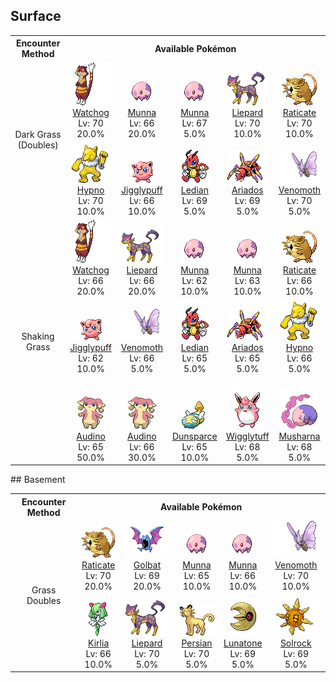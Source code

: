 ## Surface

<table><tr><th colspan="1">Encounter Method</th><th colspan="5" style = "text-align: center;">Available Pokémon</th></tr>
<tr><td rowspan="2" style="vertical-align: middle; word-wrap: break-word; text-align: center;">Dark Grass (Doubles)</td><td style="text-align: center; vertical-align: bottom;"> <img src="../../img/animated/505.gif"> <br> <a href="../../pokemons/505">Watchog</a> <br> Lv: 70 <br> 20.0% </td><td style="text-align: center; vertical-align: bottom;"> <img src="../../img/animated/517.gif"> <br> <a href="../../pokemons/517">Munna</a> <br> Lv: 66 <br> 20.0% </td><td style="text-align: center; vertical-align: bottom;"> <img src="../../img/animated/517.gif"> <br> <a href="../../pokemons/517">Munna</a> <br> Lv: 67 <br> 5.0% </td><td style="text-align: center; vertical-align: bottom;"> <img src="../../img/animated/510.gif"> <br> <a href="../../pokemons/510">Liepard</a> <br> Lv: 70 <br> 10.0% </td><td style="text-align: center; vertical-align: bottom;"> <img src="../../img/animated/20.gif"> <br> <a href="../../pokemons/020">Raticate</a> <br> Lv: 70 <br> 10.0% </td></tr>
<tr><td style="text-align: center; vertical-align: bottom;"> <img src="../../img/animated/97.gif"> <br> <a href="../../pokemons/097">Hypno</a> <br> Lv: 70 <br> 10.0% </td><td style="text-align: center; vertical-align: bottom;"> <img src="../../img/animated/39.gif"> <br> <a href="../../pokemons/039">Jigglypuff</a> <br> Lv: 66 <br> 10.0% </td><td style="text-align: center; vertical-align: bottom;"> <img src="../../img/animated/166.gif"> <br> <a href="../../pokemons/166">Ledian</a> <br> Lv: 69 <br> 5.0% </td><td style="text-align: center; vertical-align: bottom;"> <img src="../../img/animated/168.gif"> <br> <a href="../../pokemons/168">Ariados</a> <br> Lv: 69 <br> 5.0% </td><td style="text-align: center; vertical-align: bottom;"> <img src="../../img/animated/49.gif"> <br> <a href="../../pokemons/049">Venomoth</a> <br> Lv: 70 <br> 5.0% </td></tr>
<tr><td rowspan="3" style="vertical-align: middle; word-wrap: break-word; text-align: center;">Shaking Grass</td><td style="text-align: center; vertical-align: bottom;"> <img src="../../img/animated/505.gif"> <br> <a href="../../pokemons/505">Watchog</a> <br> Lv: 66 <br> 20.0% </td><td style="text-align: center; vertical-align: bottom;"> <img src="../../img/animated/510.gif"> <br> <a href="../../pokemons/510">Liepard</a> <br> Lv: 66 <br> 20.0% </td><td style="text-align: center; vertical-align: bottom;"> <img src="../../img/animated/517.gif"> <br> <a href="../../pokemons/517">Munna</a> <br> Lv: 62 <br> 10.0% </td><td style="text-align: center; vertical-align: bottom;"> <img src="../../img/animated/517.gif"> <br> <a href="../../pokemons/517">Munna</a> <br> Lv: 63 <br> 10.0% </td><td style="text-align: center; vertical-align: bottom;"> <img src="../../img/animated/20.gif"> <br> <a href="../../pokemons/020">Raticate</a> <br> Lv: 66 <br> 10.0% </td></tr>
<tr><td style="text-align: center; vertical-align: bottom;"> <img src="../../img/animated/39.gif"> <br> <a href="../../pokemons/039">Jigglypuff</a> <br> Lv: 62 <br> 10.0% </td><td style="text-align: center; vertical-align: bottom;"> <img src="../../img/animated/49.gif"> <br> <a href="../../pokemons/049">Venomoth</a> <br> Lv: 66 <br> 5.0% </td><td style="text-align: center; vertical-align: bottom;"> <img src="../../img/animated/166.gif"> <br> <a href="../../pokemons/166">Ledian</a> <br> Lv: 65 <br> 5.0% </td><td style="text-align: center; vertical-align: bottom;"> <img src="../../img/animated/168.gif"> <br> <a href="../../pokemons/168">Ariados</a> <br> Lv: 65 <br> 5.0% </td><td style="text-align: center; vertical-align: bottom;"> <img src="../../img/animated/97.gif"> <br> <a href="../../pokemons/097">Hypno</a> <br> Lv: 66 <br> 5.0% </td></tr>
<tr><td style="text-align: center; vertical-align: bottom;"> <img src="../../img/animated/531.gif"> <br> <a href="../../pokemons/531">Audino</a> <br> Lv: 65 <br> 50.0% </td><td style="text-align: center; vertical-align: bottom;"> <img src="../../img/animated/531.gif"> <br> <a href="../../pokemons/531">Audino</a> <br> Lv: 66 <br> 30.0% </td><td style="text-align: center; vertical-align: bottom;"> <img src="../../img/animated/206.gif"> <br> <a href="../../pokemons/206">Dunsparce</a> <br> Lv: 65 <br> 10.0% </td><td style="text-align: center; vertical-align: bottom;"> <img src="../../img/animated/40.gif"> <br> <a href="../../pokemons/040">Wigglytuff</a> <br> Lv: 68 <br> 5.0% </td><td style="text-align: center; vertical-align: bottom;"> <img src="../../img/animated/518.gif"> <br> <a href="../../pokemons/518">Musharna</a> <br> Lv: 68 <br> 5.0% </td></tr></table>
## Basement

<table><tr><th colspan="1">Encounter Method</th><th colspan="5" style = "text-align: center;">Available Pokémon</th></tr>
<tr><td rowspan="2" style="vertical-align: middle; word-wrap: break-word; text-align: center;">Grass Doubles</td><td style="text-align: center; vertical-align: bottom;"> <img src="../../img/animated/20.gif"> <br> <a href="../../pokemons/020">Raticate</a> <br> Lv: 70 <br> 20.0% </td><td style="text-align: center; vertical-align: bottom;"> <img src="../../img/animated/42.gif"> <br> <a href="../../pokemons/042">Golbat</a> <br> Lv: 69 <br> 20.0% </td><td style="text-align: center; vertical-align: bottom;"> <img src="../../img/animated/517.gif"> <br> <a href="../../pokemons/517">Munna</a> <br> Lv: 65 <br> 10.0% </td><td style="text-align: center; vertical-align: bottom;"> <img src="../../img/animated/517.gif"> <br> <a href="../../pokemons/517">Munna</a> <br> Lv: 66 <br> 10.0% </td><td style="text-align: center; vertical-align: bottom;"> <img src="../../img/animated/49.gif"> <br> <a href="../../pokemons/049">Venomoth</a> <br> Lv: 70 <br> 10.0% </td></tr>
<tr><td style="text-align: center; vertical-align: bottom;"> <img src="../../img/animated/281.gif"> <br> <a href="../../pokemons/281">Kirlia</a> <br> Lv: 66 <br> 10.0% </td><td style="text-align: center; vertical-align: bottom;"> <img src="../../img/animated/510.gif"> <br> <a href="../../pokemons/510">Liepard</a> <br> Lv: 70 <br> 5.0% </td><td style="text-align: center; vertical-align: bottom;"> <img src="../../img/animated/53.gif"> <br> <a href="../../pokemons/053">Persian</a> <br> Lv: 70 <br> 5.0% </td><td style="text-align: center; vertical-align: bottom;"> <img src="../../img/animated/337.gif"> <br> <a href="../../pokemons/337">Lunatone</a> <br> Lv: 69 <br> 5.0% </td><td style="text-align: center; vertical-align: bottom;"> <img src="../../img/animated/338.gif"> <br> <a href="../../pokemons/338">Solrock</a> <br> Lv: 69 <br> 5.0% </td></tr></table>
